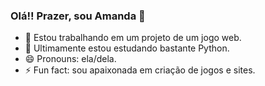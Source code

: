 ### Olá!! Prazer, sou Amanda 👋

- 🔭 Estou trabalhando em um projeto de um jogo web.
- 🌱 Ultimamente estou estudando bastante Python.
- 😄 Pronouns: ela/dela.
- ⚡ Fun fact: sou apaixonada em criação de jogos e sites.
